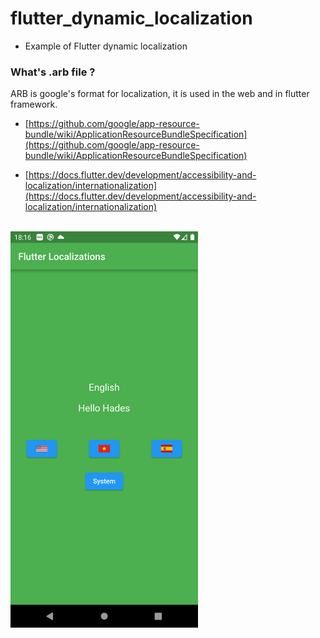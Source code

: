# flutter_dynamic_localization

- Example of Flutter dynamic localization

### What's .arb file ?

ARB is google's format for localization, it is used in the web and in flutter framework.

- [https://github.com/google/app-resource-bundle/wiki/ApplicationResourceBundleSpecification](https://github.com/google/app-resource-bundle/wiki/ApplicationResourceBundleSpecification) 

- [https://docs.flutter.dev/development/accessibility-and-localization/internationalization](https://docs.flutter.dev/development/accessibility-and-localization/internationalization)

<br>

<img src="./screenshot/flutter_localization.png" width="300"/>